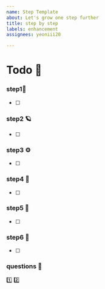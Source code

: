 ```yaml
---
name: Step Template
about: Let's grow one step further
title: step by step
labels: enhancement
assignees: yeoniii20

---
```


# Todo 🚥
> 

### step1🌴
>
- [ ]  

### step2 🪐
> 
- [ ] 

### step3 ⚙️
> 
- [ ] 

### step4 🚀
> 
- [ ] 

### step5 🚛
>  
- [ ] 

### step6 🍘
>   
- [ ] 

### questions 📢
1️⃣
2️⃣
